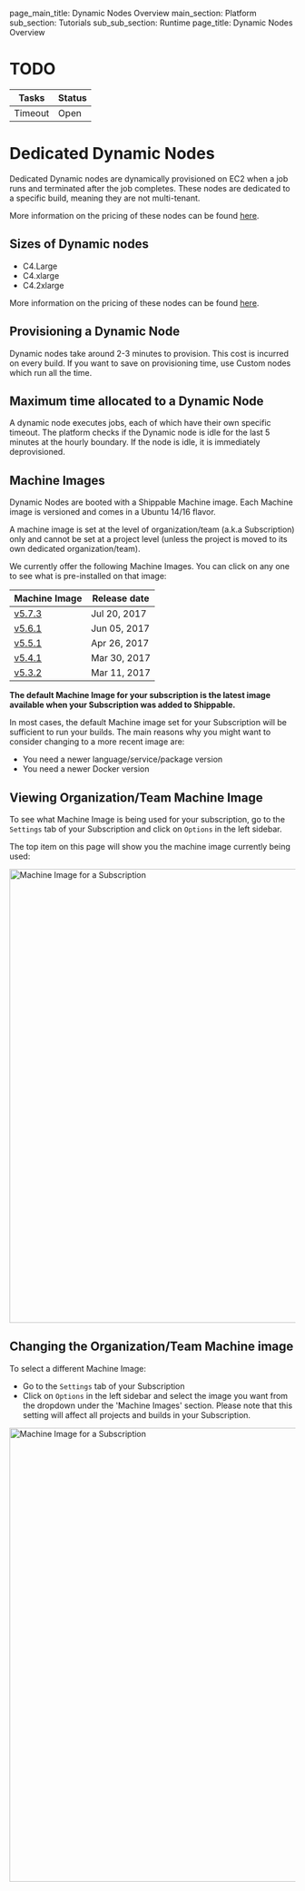page_main_title: Dynamic Nodes Overview
main_section: Platform
sub_section: Tutorials
sub_sub_section: Runtime
page_title: Dynamic Nodes Overview

# TODO
| Tasks  | Status |
|--------|--------|
| Timeout | Open |

# Dedicated Dynamic Nodes

Dedicated Dynamic nodes are dynamically provisioned on EC2 when a job runs and terminated after the job completes. These nodes are dedicated to a specific build, meaning they are not multi-tenant.

More information on the pricing of these nodes can be found [here](https://www.shippable.com/pricing.html).

## Sizes of Dynamic nodes

* C4.Large
* C4.xlarge
* C4.2xlarge

More information on the pricing of these nodes can be found [here](https://www.shippable.com/pricing.html).

## Provisioning a Dynamic Node

Dynamic nodes take around 2-3 minutes to provision. This cost is incurred on every build. If you want to save on provisioning
time, use Custom nodes which run all the time.

## Maximum time allocated to a Dynamic Node

A dynamic node executes jobs, each of which have their own specific timeout. The platform checks if the Dynamic node is idle for the last 5 minutes at the hourly boundary. If the node is idle, it is immediately deprovisioned.

## Machine Images

Dynamic Nodes are booted with a Shippable Machine image. Each Machine image is versioned and comes in a Ubuntu 14/16 flavor.

A machine image is set at the level of organization/team (a.k.a Subscription) only and cannot be set at a project level (unless the project is moved to its own dedicated organization/team).

We currently offer the following Machine Images. You can click on any one to see
what is pre-installed on that image:

| Machine Image | Release date     |
|---------------|-------------------|
| [v5.7.3](ami-v573/)        | Jul 20, 2017    |
| [v5.6.1](ami-v561/)        | Jun 05, 2017    |
| [v5.5.1](ami-v551/)        | Apr 26, 2017    |
| [v5.4.1](ami-v541/)        | Mar 30, 2017    |
| [v5.3.2](ami-v532/)        | Mar 11, 2017    |

**The default Machine Image for your subscription is the latest image available
when your Subscription was added to Shippable.**

In most cases, the default Machine image set for your Subscription will be
sufficient to run your builds. The main reasons why you might want to consider
changing to a more recent image are:

-  You need a newer language/service/package version
-  You need a newer Docker version


## Viewing Organization/Team Machine Image

To see what Machine Image is being used for your subscription, go to the
`Settings` tab of your Subscription and click on `Options` in the left sidebar.

The top item on this page will show you the machine image currently being used:

<img src="/images/ci/view-machine-image.png"
alt="Machine Image for a Subscription" style="width:800px;"/>

<a name="change-machine-image"></a>
## Changing the Organization/Team Machine image

To select a different Machine Image:

-  Go to the `Settings` tab of your Subscription
-  Click on `Options` in the left sidebar and select the image you want from the
dropdown under the 'Machine Images' section. Please note that this setting will
affect all projects and builds in your Subscription.

<img src="/images/ci/change-machine-image.png"
alt="Machine Image for a Subscription" style="width:800px;"/>
